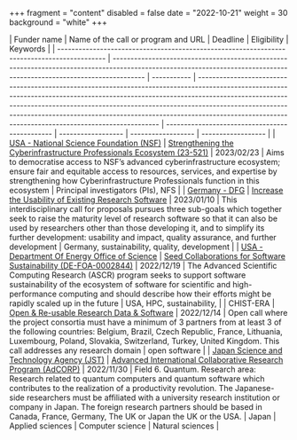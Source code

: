 +++
fragment = "content"
disabled = false
date = "2022-10-21"
weight = 30
background = "white"
+++

<style>
table, td, th {
  border: 2px solid black;
  vertical-align: top;
  !important;
 }
</style>
| Funder name                                                                                 | Name of the call or program and URL                                                                                                                                   | Deadline    | Eligibility                                                                                                                                                                                                                                                                                                                                                                                 | Keywords                                       |
| ------------------------------------------------------------------------------------------- | --------------------------------------------------------------------------------------------------------------------------------------------------------------------- | ----------- | ------------------------------------------------------------------------------------------------------------------------------------------------------------------------------------------------------------------------------------------------------------------------------------------------------------------------------------------------------------------------------------------- | ---------------------------------------------- | ------------------ | ------------------ | ------------------ |
| [USA - National Science Foundation (NSF)](https://www.nsf.gov/)                             |  [Strengthening the Cyberinfrastructure Professionals Ecosystem (23-521)](https://beta.nsf.gov/funding/opportunities/strengthening-cyberinfrastructure-professionals) | 2023/02/23  | Aims to democratise access to NSF’s advanced cyberinfrastructure ecosystem; ensure fair and equitable access to resources, services, and expertise by strengthening how Cyberinfrastructure Professionals function in this ecosystem                                                                                                                                                        |  Principal investigators (PIs), NFS            |
| [Germany - DFG](https://www.dfg.de/en)                                                      |  [Increase the Usability of Existing Research Software](https://www.dfg.de/foerderung/info_wissenschaft/info_wissenschaft_22_85/index.html)                           |  2023/01/10 |  This interdisciplinary call for proposals pursues three sub-goals which together seek to raise the maturity level of research software so that it can also be used by researchers other than those developing it, and to simplify its further development: usability and impact, quality assurance, and further development                                                                |  Germany, sustainability, quality, development |
| [USA - Department Of Energy Office of Science](https://science.osti.gov/)                   |  [Seed Collaborations for Software Sustainability (DE-FOA-0002844)](https://science.osti.gov/ascr/-/media/grants/pdf/foas/2023/SC_FOA_0002844.pdf)                    |  2022/12/19 |  The Advanced Scientific Computing Research (ASCR) program seeks to support software sustainability of the ecosystem of software for scientific and high-performance computing and should describe how their efforts might be rapidly scaled up in the future                                                                                                                               |  USA, HPC, sustainability,                     |
| CHIST-ERA                                                                                   | [Open &amp; Re-usable Research Data &amp; Software](https://www.chistera.eu/call-ord-announcement)                                                                            | 2022/12/14  | Open call where the project consortia must have a minimum of 3 partners from at least 3 of the following countries: Belgium, Brazil, Czech Republic, France, Lithuania, Luxembourg, Poland, Slovakia, Switzerland, Turkey, United Kingdom. This call addresses any research domain                                                                                                          | open software                                  |
| [Japan Science and Technology Agency (JST)](https://www.jst.go.jp/inter/english/index.html) | [Advanced International Collaborative Research Program (AdCORP)](https://www.jst.go.jp/inter/english/program_e/announce_e/announce_adcorp_2022.html)                  | 2022/11/30  | Field 6. Quantum. Research area: Research related to quantum computers and quantum software which contributes to the realization of a productivity revolution. The Japanese-side researchers must be affiliated with a university  research institution  or company in Japan. The foreign research partners should be based in Canada,  France, Germany, The UK or Japan the UK or the USA. |  Japan                                         |   Applied sciences |   Computer science |   Natural sciences |
